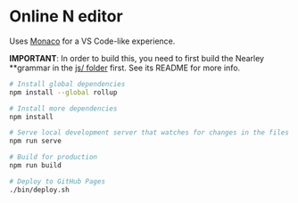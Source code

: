 # Online N editor

Uses [Monaco](https://microsoft.github.io/monaco-editor/) for a VS Code-like
experience.

**IMPORTANT**: In order to build this, you need to first build the Nearley
**grammar in the [js/ folder](../js/) first. See its README for more info.

```sh
# Install global dependencies
npm install --global rollup

# Install more dependencies
npm install

# Serve local development server that watches for changes in the files
npm run serve

# Build for production
npm run build

# Deploy to GitHub Pages
./bin/deploy.sh
```
